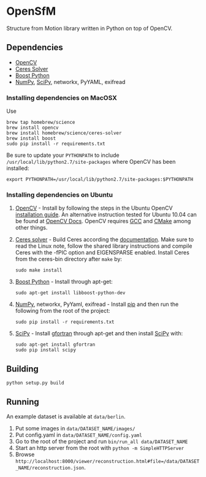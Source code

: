 OpenSfM
=======

Structure from Motion library written in Python on top of OpenCV.

## Dependencies

* [OpenCV][]
* [Ceres Solver][]
* [Boost Python][]
* [NumPy][], [SciPy][], networkx, PyYAML, exifread

### Installing dependencies on MacOSX

Use

    brew tap homebrew/science
    brew install opencv
    brew install homebrew/science/ceres-solver
    brew install boost
    sudo pip install -r requirements.txt

Be sure to update your `PYTHONPATH` to include `/usr/local/lib/python2.7/site-packages` where OpenCV has been installed:

    export PYTHONPATH=/usr/local/lib/python2.7/site-packages:$PYTHONPATH


### Installing dependencies on Ubuntu

 1. [OpenCV][] - Install by following the steps in the Ubuntu OpenCV  [installation guide](https://help.ubuntu.com/community/OpenCV). An alternative instruction tested for Ubuntu 10.04 can be found at [OpenCV Docs](http://docs.opencv.org/doc/tutorials/introduction/linux_install/linux_install.html). OpenCV requires [GCC](https://gcc.gnu.org/) and [CMake](http://www.cmake.org/) among other things.

 2. [Ceres solver][] - Build Ceres according the [documentation](http://ceres-solver.org/building.html). Make sure to read the Linux note, follow the shared library instructions and compile Ceres with the -fPIC option and EIGENSPARSE enabled. Install Ceres from the ceres-bin directory after `make` by:

        sudo make install

 3. [Boost Python][] - Install through apt-get:

        sudo apt-get install libboost-python-dev

 4. [NumPy][], networkx, PyYaml, exifread - Install [pip](https://pypi.python.org/pypi/pip) and then run the following from the root of the project:

        sudo pip install -r requirements.txt

 5. [SciPy][] - Install [gfortran](https://gcc.gnu.org/wiki/GFortran) through apt-get and then install [SciPy][] with:

        sudo apt-get install gfortran
        sudo pip install scipy


## Building

    python setup.py build


## Running

An example dataset is available at `data/berlin`.

 1. Put some images in `data/DATASET_NAME/images/`
 2. Put config.yaml in `data/DATASET_NAME/config.yaml`
 3. Go to the root of the project and run `bin/run_all data/DATASET_NAME`
 4. Start an http server from the root with `python -m SimpleHTTPServer`
 5. Browse `http://localhost:8000/viewer/reconstruction.html#file=/data/DATASET_NAME/reconstruction.json`.


[OpenCV]: http://opencv.org/ (Computer vision and machine learning software library)
[NumPy]: http://www.numpy.org/ (Scientific computing with Python)
[SciPy]: http://www.scipy.org/ (Fundamental library for scientific computing)
[Ceres solver]: http://ceres-solver.org/ (Library for solving complicated nonlinear least squares problems)
[Boost Python]: http://www.boost.org/
